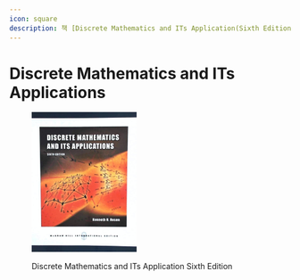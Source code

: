 ```yaml
---
icon: square
description: 책 [Discrete Mathematics and ITs Application(Sixth Edition)]을 읽고 정리한 내용이다.
---
```


# Discrete Mathematics and ITs Applications

<figure><img src="../../../.gitbook/assets/image (1) (1) (1) (1) (1) (1) (1) (1) (1) (1) (1) (1).png" alt="" width="188"><figcaption><p>Discrete Mathematics and ITs Application Sixth Edition</p></figcaption></figure>

